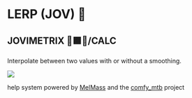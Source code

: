 
# LERP (JOV) 🔰
## JOVIMETRIX 🔺🟩🔵/CALC
<p>Interpolate between two values with or without a smoothing.</p>

![](https://raw.githubusercontent.com/Amorano/Jovimetrix-examples/master/node/LERP/LERP.gif)

help system powered by [MelMass](https://github.com/melMass) and the [comfy_mtb](https://github.com/melMass/comfy_mtb) project
